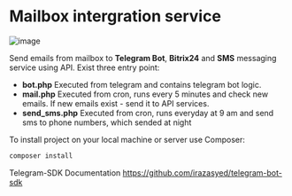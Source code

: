 # Mailbox intergration service

![image](https://user-images.githubusercontent.com/55990554/125464904-34781eb8-393a-4ea3-9dde-9f268187e26c.png)

Send emails from mailbox to **Telegram Bot**, **Bitrix24** and **SMS** messaging service using API.
Exist three entry point: 
- **bot.php**
Executed from telegram and contains telegram bot logic.
- **mail.php**
Executed from cron, runs every 5 minutes and check new emails. If new emails exist - send it to API services.
- **send_sms.php**
Executed from cron, runs everyday at 9 am and send sms to phone numbers, which sended at night

To install project on your local machine or server use Composer:
```bash
composer install
```

Telegram-SDK Documentation https://github.com/irazasyed/telegram-bot-sdk
